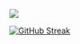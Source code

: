 ![](http://github-profile-summary-cards.vercel.app/api/cards/profile-details?username=ptaltavull&theme=buefy)

[![GitHub Streak](https://github-readme-streak-stats.herokuapp.com?user=ptaltavull&locale=es)](https://git.io/streak-stats)



